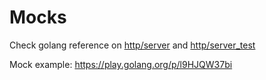 # Mocks

Check golang reference on [http/server](https://golang.org/src/net/http/server.go) and [http/server_test](https://golang.org/src/net/http/server_test.go)

Mock example: https://play.golang.org/p/l9HJQW37bi
